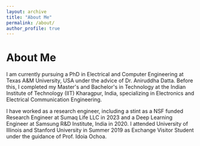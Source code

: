 ```yaml
---
layout: archive
title: "About Me"
permalink: /about/
author_profile: true
---
```


# About Me

I am currently pursuing a PhD in Electrical and Computer Engineering at Texas A&M University, USA under the advice of Dr. Aniruddha Datta. Before this, I completed my Master's and Bachelor's in Technology at the Indian Institute of Technology (IIT) Kharagpur, India, specializing in Electronics and Electrical Communication Engineering. 

I have worked as a research engineer, including a stint as a NSF funded Research Engineer at Sumaq Life LLC in 2023 and a Deep Learning Engineer at Samsung R&D Institute, India in 2020. I attended University of Illinois and Stanford University in Summer 2019 as Exchange Visitor Student under the guidance of Prof. Idoia Ochoa.
